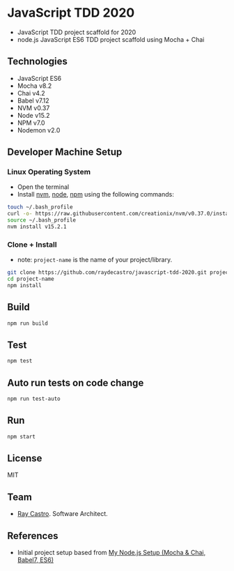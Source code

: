# JavaScript TDD 2020
- JavaScript TDD project scaffold for 2020
- node.js JavaScript ES6 TDD project scaffold using Mocha + Chai

## Technologies
- JavaScript ES6 
- Mocha v8.2
- Chai v4.2
- Babel v7.12
- NVM v0.37
- Node v15.2
- NPM v7.0
- Nodemon v2.0

## Developer Machine Setup
### Linux Operating System
- Open the terminal
- Install [nvm], [node], [npm] using the following commands:
```bash
touch ~/.bash_profile
curl -o- https://raw.githubusercontent.com/creationix/nvm/v0.37.0/install.sh | bash
source ~/.bash_profile
nvm install v15.2.1
```

### Clone + Install
- note: `project-name` is the name of your project/library.
```bash
git clone https://github.com/raydecastro/javascript-tdd-2020.git project-name
cd project-name
npm install
```

## Build
```bash
npm run build
```

## Test
```bash
npm test
```

## Auto run tests on code change
```bash
npm run test-auto
```

## Run
```bash
npm start
```

## License
MIT

## Team
- [Ray Castro]. Software Architect.

## References
- Initial project setup based from [My Node.js Setup (Mocha & Chai, Babel7, ES6)]

[nvm]: https://github.com/creationix/nvm#install-script
[node]: https://nodejs.org
[npm]: https://www.npmjs.com
[Ray Castro]: https://github.com/raydecastro
[My Node.js Setup (Mocha & Chai, Babel7, ES6)]: https://dev.to/bnorbertjs/my-nodejs-setup-mocha--chai-babel7-es6-43ei
